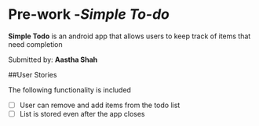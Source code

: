 # Pre-work -*Simple To-do*
**Simple Todo** is an android app that allows users to keep track of items that need completion

Submitted by: **Aastha Shah**

##User Stories 

The following functionality is included 

* [ ] User can remove and add items from the todo list 
* [ ] List is stored even after the app closes 

